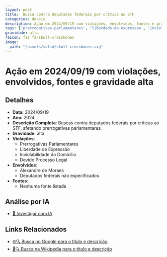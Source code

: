 ```yaml
---
layout: post
title:  Busca contra deputados federais por crítica ao STF
categories: dossie
description: Ação em 2024/09/19 com violações, envolvidos, fontes e gravidade alta
tags: ['prerrogativas-parlamentares', 'liberdade-de-expressao', 'inviolabilidade-do-domicilio', 'devido-processo-legal', 'alexandre-de-moraes', 'deputados-federais-nao-especificados', 'gravidade-alta']
gravidade: alta
faicon: fas fa-skull-crossbones
image:
  path: "/assets/solid/skull-crossbones.svg"
---
```


# Ação em 2024/09/19 com violações, envolvidos, fontes e gravidade alta

## Detalhes
- **Data**: 2024/09/19
- **Ano**: 2024
- **Descrição Completa**: Buscas contra deputados federais por críticas ao STF, afetando prerrogativas parlamentares.
- **Gravidade**: alta <i class="fas fas fa-skull-crossbones fa-2x"></i>
- **Violações**:
  - Prerrogativas Parlamentares
  - Liberdade de Expressão
  - Inviolabilidade do Domicílio
  - Devido Processo Legal
- **Envolvidos**:
  - Alexandre de Moraes
  - Deputados federais não especificados
- **Fontes**:
  - Nenhuma fonte listada

## Análise por IA
- [🤖 Investigar com IA](https://www.perplexity.ai/search?q=%22Alexandre%20de%20Moraes%22%20Busca%20contra%20deputados%20federais%20por%20cr%C3%ADtica%20ao%20STF%20Buscas%20contra%20deputados%20federais%20por%20cr%C3%ADticas%20ao%20STF%2C%20afetando%20prerrogativas%20parlamentares.%20Prerrogativas%20Parlamentares%20Liberdade%20de%20Express%C3%A3o%20Inviolabilidade%20do%20Domic%C3%ADlio%20Devido%20Processo%20Legal%202024%20gravidade%20alta)

## Links Relacionados
- [🌐🔍 Busca no Google para o título e descrição](https://www.google.com/search?q=%22Alexandre%20de%20Moraes%22%20Busca%20contra%20deputados%20federais%20por%20cr%C3%ADtica%20ao%20STF%20Buscas%20contra%20deputados%20federais%20por%20cr%C3%ADticas%20ao%20STF%2C%20afetando%20prerrogativas%20parlamentares.%20Prerrogativas%20Parlamentares%20Liberdade%20de%20Express%C3%A3o%20Inviolabilidade%20do%20Domic%C3%ADlio%20Devido%20Processo%20Legal%202024%20gravidade%20alta)
- [📖🔍 Busca na Wikipedia para o título e descrição](https://pt.wikipedia.org/w/index.php?search=%22Alexandre%20de%20Moraes%22%20Busca%20contra%20deputados%20federais%20por%20cr%C3%ADtica%20ao%20STF%20Buscas%20contra%20deputados%20federais%20por%20cr%C3%ADticas%20ao%20STF%2C%20afetando%20prerrogativas%20parlamentares.%20Prerrogativas%20Parlamentares%20Liberdade%20de%20Express%C3%A3o%20Inviolabilidade%20do%20Domic%C3%ADlio%20Devido%20Processo%20Legal%202024%20gravidade%20alta)

